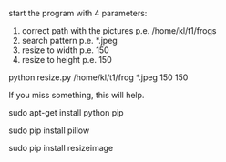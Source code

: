 start the program with 4 parameters:
1. correct path with the pictures p.e. /home/kl/t1/frogs
2. search pattern  p.e. *.jpeg
3. resize to width p.e.  150
4. resize to height p.e. 150

python resize.py /home/kl/t1/frog  *.jpeg  150  150


If you miss something, this will help.

sudo apt-get install python pip  

sudo pip install pillow

sudo pip install resizeimage
